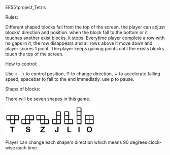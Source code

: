 EE551project_Tetris

Rules:

Different shaped blocks fall from the top of the screen, the player can adjust blocks' direction and position. when the block fall to the bottom or it touches another exist blocks, it stops. Everytime player complete a row with no gaps in it, the row disappears and all rows above it move down and player scores 1 point. The player keeps gaining points until the exists blocks touch the top of the screen.

How to control:

Use ← → to control position, ↑ to change direction, ↓ to accelerate falling speed, spacebar to fall to the end immediatly. use p to pause. 

Shaps of blocks:

There will be seven shapes in this game.

![image](https://github.com/tonyqtang/ee551project/blob/master/different%20_blocks.jpg)

Player can change each shape's direction which means 90 degrees clock-wise each time

